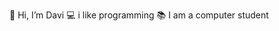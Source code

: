  👋 Hi, I’m Davi
 💻 i like programming
 📚 I am a computer student

<!---
DavilsDev599/DavilsDev599 is a ✨ special ✨ repository because its `README.md` (this file) appears on your GitHub profile.
You can click the Preview link to take a look at your changes.
--->
